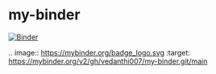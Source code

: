 # my-binder

[![Binder](https://mybinder.org/badge_logo.svg)](https://mybinder.org/v2/gh/vedanthi007/my-binder.git/main)

.. image:: https://mybinder.org/badge_logo.svg
 :target: https://mybinder.org/v2/gh/vedanthi007/my-binder.git/main
